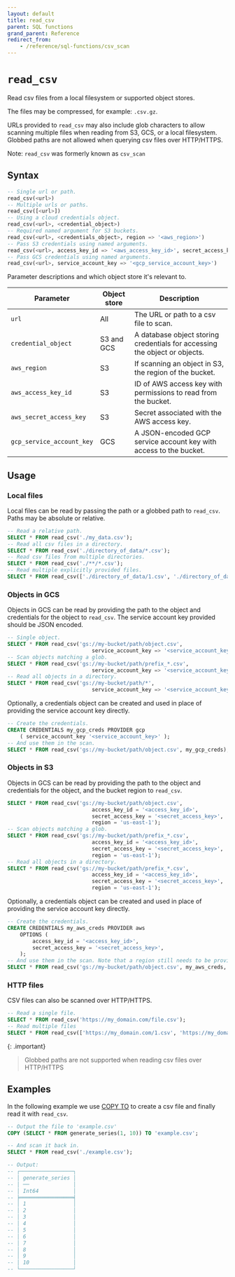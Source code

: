```yaml
---
layout: default
title: read_csv
parent: SQL functions
grand_parent: Reference
redirect_from: 
    - /reference/sql-functions/csv_scan
---
```


# `read_csv`

Read csv files from a local filesystem or supported object stores.

The files may be compressed, for example: `.csv.gz`.

URLs provided to `read_csv` may also include glob characters to allow
scanning multiple files when reading from S3, GCS, or a local filesystem.
Globbed paths are not allowed when querying csv files over HTTP/HTTPS.

Note: `read_csv` was formerly known as `csv_scan`

## Syntax

```sql
-- Single url or path.
read_csv(<url>)
-- Multiple urls or paths.
read_csv([<url>])
-- Using a cloud credentials object.
read_csv(<url>, <credential_object>)
-- Required named argument for S3 buckets.
read_csv(<url>, <credentials_object>, region => '<aws_region>')
-- Pass S3 credentials using named arguments.
read_csv(<url>, access_key_id => '<aws_access_key_id>', secret_access_key => '<aws_secret_access_key>', region => '<aws_region>')
-- Pass GCS credentials using named arguments.
read_csv(<url>, service_account_key => '<gcp_service_account_key>')
```

Parameter descriptions and which object store it's relevant to.

| Parameter                 | Object store | Description                                                                |
| ------------------------- | ------------ | -------------------------------------------------------------------------- |
| `url`                     | All          | The URL or path to a csv file to scan.                                     |
| `credential_object`       | S3 and GCS   | A database object storing credentials for accessing the object or objects. |
| `aws_region`              | S3           | If scanning an object in S3, the region of the bucket.                     |
| `aws_access_key_id`       | S3           | ID of AWS access key with permissions to read from the bucket.             |
| `aws_secret_access_key`   | S3           | Secret associated with the AWS access key.                                 |
| `gcp_service_account_key` | GCS          | A JSON-encoded GCP service account key with access to the bucket.          |

## Usage

### Local files

Local files can be read by passing the path or a globbed path to `read_csv`.
Paths may be absolute or relative.

```sql
-- Read a relative path.
SELECT * FROM read_csv('./my_data.csv');
-- Read all csv files in a directory.
SELECT * FROM read_csv('./directory_of_data/*.csv');
-- Read csv files from multiple directories.
SELECT * FROM read_csv('./**/*.csv');
-- Read multiple explicitly provided files.
SELECT * FROM read_csv(['./directory_of_data/1.csv', './directory_of_data/2.csv']);
```

### Objects in GCS

Objects in GCS can be read by providing the path to the object and credentials
for the object to `read_csv`. The service account key provided should be
JSON encoded.

```sql
-- Single object.
SELECT * FROM read_csv('gs://my-bucket/path/object.csv',
                           service_account_key => '<service_account_key>');
-- Scan objects matching a glob.
SELECT * FROM read_csv('gs://my-bucket/path/prefix_*.csv',
                           service_account_key => '<service_account_key>');
-- Read all objects in a directory.
SELECT * FROM read_csv('gs://my-bucket/path/*',
                           service_account_key => '<service_account_key>');
```

Optionally, a credentials object can be created and used in place of providing
the service account key directly.

```sql
-- Create the credentials.
CREATE CREDENTIALS my_gcp_creds PROVIDER gcp
    ( service_account_key '<service_account_key>' );
-- And use them in the scan.
SELECT * FROM read_csv('gs://my-bucket/path/object.csv', my_gcp_creds);
```

### Objects in S3

Objects in GCS can be read by providing the path to the object and credentials
for the object, and the bucket region to `read_csv`.

```sql
SELECT * FROM read_csv('gs://my-bucket/path/object.csv',
                           access_key_id = '<access_key_id>',
                           secret_access_key = '<secret_access_key>',
                           region = 'us-east-1');
-- Scan objects matching a glob.
SELECT * FROM read_csv('gs://my-bucket/path/prefix_*.csv',
                           access_key_id = '<access_key_id>',
                           secret_access_key = '<secret_access_key>',
                           region = 'us-east-1');
-- Read all objects in a directory.
SELECT * FROM read_csv('gs://my-bucket/path/prefix_*.csv',
                           access_key_id = '<access_key_id>',
                           secret_access_key = '<secret_access_key>',
                           region = 'us-east-1');
```

Optionally, a credentials object can be created and used in place of providing
the service account key directly.

```sql
-- Create the credentials.
CREATE CREDENTIALS my_aws_creds PROVIDER aws
    OPTIONS (
        access_key_id = '<access_key_id>',
        secret_access_key = '<secret_access_key>',
    );
-- And use them in the scan. Note that a region still needs to be provided.
SELECT * FROM read_csv('gs://my-bucket/path/object.csv', my_aws_creds, region => 'us-east-1');
```

### HTTP files

CSV files can also be scanned over HTTP/HTTPS.

```sql
-- Read a single file.
SELECT * FROM read_csv('https://my_domain.com/file.csv');
-- Read multiple files
SELECT * FROM read_csv(['https://my_domain.com/1.csv', 'https://my_domain.com/2.csv']);
```

{: .important}

> Globbed paths are not supported when reading csv files over HTTP/HTTPS

## Examples

In the following example we use [COPY TO] to create a csv file and finally
read it with `read_csv`.

```sql
-- Output the file to 'example.csv'
COPY (SELECT * FROM generate_series(1, 10)) TO 'example.csv';

-- And scan it back in.
SELECT * FROM read_csv('./example.csv');

-- Output:
-- ┌─────────────────┐
-- │ generate_series │
-- │ ──              │
-- │ Int64           │
-- ╞═════════════════╡
-- │ 1               │
-- │ 2               │
-- │ 3               │
-- │ 4               │
-- │ 5               │
-- │ 6               │
-- │ 7               │
-- │ 8               │
-- │ 9               │
-- │ 10              │
-- └─────────────────┘
```

[COPY TO]: /reference/sql-commands/copy-to
